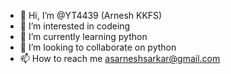 - 👋 Hi, I’m @YT4439 (Arnesh KKFS)
- 👀 I’m interested in codeing
- 🌱 I’m currently learning python
- 💞️ I’m looking to collaborate on python
- 📫 How to reach me asarneshsarkar@gmail.com

